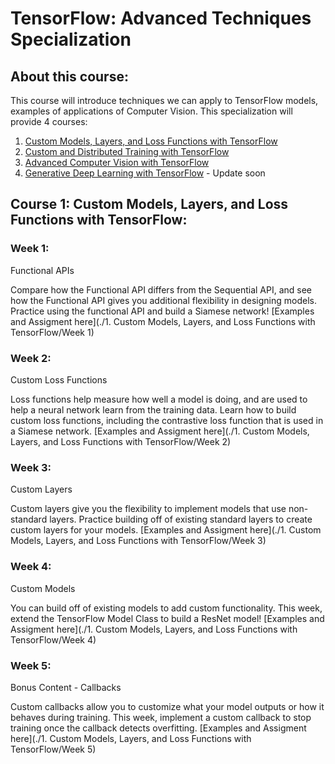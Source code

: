 # TensorFlow: Advanced Techniques Specialization

## About this course:
  This course will introduce techniques we can apply to TensorFlow models, examples of applications of Computer Vision.
  This specialization will provide 4 courses:

  1.  [Custom Models, Layers, and Loss Functions with TensorFlow](https://www.coursera.org/learn/custom-models-layers-loss-functions-with-tensorflow?specialization=tensorflow-advanced-techniques)
  2.  [Custom and Distributed Training with TensorFlow](https://www.coursera.org/learn/custom-distributed-training-with-tensorflow?specialization=tensorflow-advanced-techniques)
  3.  [Advanced Computer Vision with TensorFlow](https://www.coursera.org/learn/advanced-computer-vision-with-tensorflow?specialization=tensorflow-advanced-techniques)
  4.  [Generative Deep Learning with TensorFlow](https://www.coursera.org/learn/generative-deep-learning-with-tensorflow?specialization=tensorflow-advanced-techniques) - Update soon

## Course 1: Custom Models, Layers, and Loss Functions with TensorFlow:

### Week 1:

  Functional APIs

  Compare how the Functional API differs from the Sequential API, and see how the Functional API gives you additional flexibility in designing models. Practice using the functional API and build a Siamese network!
  [Examples and Assigment here](./1.  Custom Models, Layers, and Loss Functions with TensorFlow/Week 1)

### Week 2:

  Custom Loss Functions

  Loss functions help measure how well a model is doing, and are used to help a neural network learn from the training data. Learn how to build custom loss functions, including the contrastive loss function that is used in a Siamese network.
  [Examples and Assigment here](./1.  Custom Models, Layers, and Loss Functions with TensorFlow/Week 2)

### Week 3:

  Custom Layers

  Custom layers give you the flexibility to implement models that use non-standard layers. Practice building off of existing standard layers to create custom layers for your models.
  [Examples and Assigment here](./1.  Custom Models, Layers, and Loss Functions with TensorFlow/Week 3)
### Week 4:

  Custom Models

  You can build off of existing models to add custom functionality. This week, extend the TensorFlow Model Class to build a ResNet model!
  [Examples and Assigment here](./1.  Custom Models, Layers, and Loss Functions with TensorFlow/Week 4)

### Week 5:

  Bonus Content - Callbacks

  Custom callbacks allow you to customize what your model outputs or how it behaves during training. This week, implement a custom callback to stop training once the callback detects overfitting.
  [Examples and Assigment here](./1.  Custom Models, Layers, and Loss Functions with TensorFlow/Week 5)
